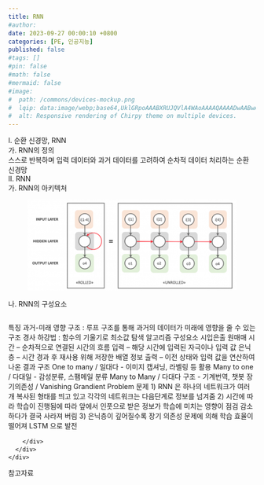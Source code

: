 ```yaml
---
title: RNN
#author: 
date: 2023-09-27 00:00:10 +0800
categories: [PE, 인공지능]
published: false
#tags: []
#pin: false
#math: false
#mermaid: false
#image:
#  path: /commons/devices-mockup.png
#  lqip: data:image/webp;base64,UklGRpoAAABXRUJQVlA4WAoAAAAQAAAADwAABwAAQUxQSDIAAAARL0AmbZurmr57yyIiqE8oiG0bejIYEQTgqiDA9vqnsUSI6H+oAERp2HZ65qP/VIAWAFZQOCBCAAAA8AEAnQEqEAAIAAVAfCWkAALp8sF8rgRgAP7o9FDvMCkMde9PK7euH5M1m6VWoDXf2FkP3BqV0ZYbO6NA/VFIAAAA
#  alt: Responsive rendering of Chirpy theme on multiple devices.
---
```


<div class="post-wrap">
  <div class="para">
    <div class="para-title">
      I. 순환 신경망, RNN
    </div>
    <div class="para-cntnt">
      <div class="para">
        <div class="para-title">
          가. RNN의 정의
        </div>
        <div class="para-cntnt">
            스스로 반복하며 입력 데이터와 과거 데이터를 고려하여 순차적 데이터 처리하는 순환 신경망
        </div>
      </div>
    </div>
  </div>
  
  <div class="para">
    <div class="para-title">
      II. RNN
    </div>
    <div class="para-cntnt">
      <div class="para">
        <div class="para-title">
          가. RNN의 아키텍처
        </div>
        <div class="para-cntnt">
          <figure class="post-figure">
            <img src="/assets/img/posts/RNN.png" alt="RNN">
<!--            <figcaption>Source: Unveiling the Metaverse: Exploring Emerging Trends, Multifaceted Perspectives, and Future Challenges</figcaption>-->
          </figure>
        </div>
      </div>
      <div class="para">
        <div class="para-title">
          나. RNN의 구성요소
        </div>
        <div class="para-cntnt">
          <table class="post-table">
          </table>
          특징
  과거-미래 영향 구조 : 루프 구조를 통해 과거의 데이터가 미래에 영향을 줄 수 있는 구조
  경사 하강법 : 함수의 기울기로 최소값 탐색 알고리즘
구성요소 시입은출 원매매
  시간 – 순차적으로 연결된 시간의 흐름
  입력 – 해당 시간에 입력된 자극이나 입력 값
  은닉층 – 시간 경과 후 재사용 위해 저장한 배열 정보
  출력 – 이전 상태와 입력 값을 연산하여 나온 결과
구조 
  One to many / 일대다 - 이미지 캡셔닝, 라벨링 등 활용
  Many to one / 다대일 - 감성분류, 스팸메일 분류
  Many to Many / 다대다 구조 - 기계번역, 챗봇
장기의존성 / Vanishing Grandient Problem 문제
  1) RNN 은 하나의 네트워크가 여러 개 복사된 형태를 띄고 있고 각각의 네트워크는 다음단계로 정보를 넘겨줌
  2) 시간에 따라 학습이 진행됨에 따라 앞에서 인풋으로 받은 정보가 학습에 미치는 영향이 점검 감소하다가 결국 사라져 버림
  3) 은닉층이 깊어질수록 장기 의존성 문제에 의해 학습 효율이 떨어져 LSTM 으로 발전

        </div>
      </div>
    </div>
  </div>

  <div class="refr-wrap">
    <div class="refr-title">
        참고자료
    </div>
    <ol class="refr-list">
    <!--    <li>(나현식, 최대선) <a target="_blank" href="https://scienceon.kisti.re.kr/commons/util/originalView.do?cn=JAKO202225948430499&oCn=JAKO202225948430499&dbt=JAKO&journal=NJOU00291864">메타버스 보안 위협 요소 및 대응 방안 검토</a></li>-->
    <!--    <li>(M. Uddin, S. Manickam, H. Ullah, M. Obaidat and A. Dandoush) <a target="_blank" href="https://ieeexplore.ieee.org/abstract/document/10138386">Unveiling the Metaverse: Exploring Emerging Trends, Multifaceted Perspectives, and Future Challenges</a></li>-->
    </ol>
  </div>
</div>
